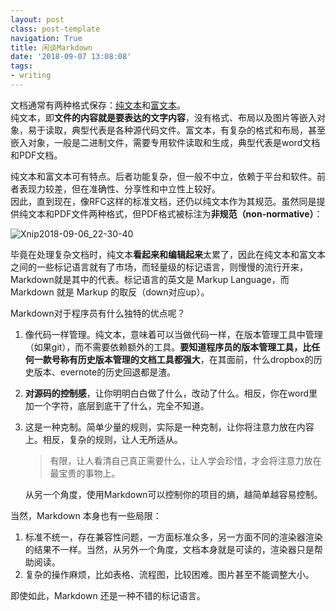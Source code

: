 ```yaml
---
layout: postclass: post-templatenavigation: True
title: 闲谈Markdown
date: '2018-09-07 13:08:08'
tags:
- writing
---
```


文档通常有两种格式保存：[纯文本](https://en.wikipedia.org/wiki/Plain_text)和[富文本](https://en.wikipedia.org/wiki/Rich_Text_Format)。  
纯文本，即**文件的内容就是要表达的文字内容**，没有格式、布局以及图片等嵌入对象，易于读取，典型代表是各种源代码文件。富文本，有复杂的格式和布局，甚至嵌入对象，一般是二进制文件，需要专用软件读取和生成，典型代表是word文档和PDF文档。

纯文本和富文本可有特点。后者功能复杂，但一般不中立，依赖于平台和软件。前者表现力较差，但在准确性、分享性和中立性上较好。  
因此，直到现在，像RFC这样的标准文档，还仍以纯文本作为其规范。虽然同是提供纯文本和PDF文件两种格式，但PDF格式被标注为**非规范（non-normative）**：

![Xnip2018-09-06_22-30-40](/content/images/2018/09/Xnip2018-09-06_22-30-40.jpg)

毕竟在处理复杂文档时，纯文本**看起来和编辑起来**太累了，因此在纯文本和富文本之间的一些标记语言就有了市场，而轻量级的标记语言，则慢慢的流行开来，Markdown就是其中的代表。标记语言的英文是 Markup Language，而 Markdown 就是 Markup 的取反（down对应up）。

Markdown对于程序员有什么独特的优点呢？

1. 像代码一样管理。纯文本，意味着可以当做代码一样，在版本管理工具中管理（如果git），而不需要依赖额外的工具。**要知道程序员的版本管理工具，比任何一款号称有历史版本管理的文档工具都强大**，在其面前，什么dropbox的历史版本、evernote的历史回退都是渣。
2. **对源码的控制感**，让你明明白白做了什么，改动了什么。相反，你在word里加一个字符，底层到底干了什么，完全不知道。
3. 这是一种克制。简单少量的规则，实际是一种克制，让你将注意力放在内容上。相反，复杂的规则，让人无所适从。
    > 有限，让人看清自己真正需要什么，让人学会珍惜，才会将注意力放在最宝贵的事物上。
    
    从另一个角度，使用Markdown可以控制你的项目的熵，越简单越容易控制。

当然，Markdown 本身也有一些局限：
1. 标准不统一，存在兼容性问题，一方面标准众多，另一方面不同的渲染器渲染的结果不一样。当然，从另外一个角度，文档本身就是可读的，渲染器只是帮助阅读。
2. 复杂的操作麻烦，比如表格、流程图，比较困难。图片甚至不能调整大小。

即使如此，Markdown 还是一种不错的标记语言。
